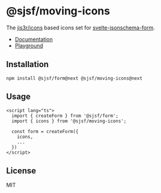 # @sjsf/moving-icons

The [jis3r/icons](https://github.com/jis3r/icons) based icons set for [svelte-jsonschema-form](https://github.com/x0k/svelte-jsonschema-form).

- [Documentation](https://x0k.github.io/svelte-jsonschema-form/guides/labels-and-icons/#moving-icons)
- [Playground](https://x0k.github.io/svelte-jsonschema-form/playground2/)

## Installation

```shell
npm install @sjsf/form@next @sjsf/moving-icons@next
```

## Usage

```svelte
<script lang="ts">
  import { createForm } from '@sjsf/form';
  import { icons } from '@sjsf/moving-icons';

  const form = createForm({
    icons,
    ...
  })
</script>
```

## License

MIT
